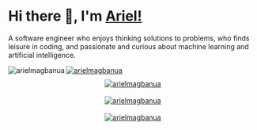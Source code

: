 # Hi there 👋, I'm [Ariel!](https://arielmagbanua.com/)

A software engineer who enjoys thinking solutions to problems, who finds leisure in coding, and passionate and curious about machine learning and artificial intelligence. 

<a href="https://arielmagbanua.com/">
    <img align="left" src="https://github-readme-stats.vercel.app/api/top-langs?username=arielmagbanua&theme=dark&layout=compact" alt="arielmagbanua"/>
</a>

<a href="https://arielmagbanua.com/">
    <img align="center" src="https://github-readme-stats.vercel.app/api?username=arielmagbanua&show_icons=true&include_all_commits=true&count_private=true&theme=dark" alt="arielmagbanua"/>
</a>


<div align="center" style="margin-top: 10px; margin-bottom: 10px">
  <a href="https://arielmagbanua.com/">
    <img align="center" src="https://github-readme-stats.vercel.app/api/top-langs?username=arielmagbanua&theme=dark&layout=compact" alt="arielmagbanua"/>
  </a>
<div>
<br>
<div align="center">
  <a href="https://arielmagbanua.com/">
    <img align="center" src="https://github-readme-stats.vercel.app/api?username=arielmagbanua&show_icons=true&include_all_commits=true&count_private=true&theme=dark" alt="arielmagbanua"/>
  </a>
<div>
<br>
<div align="center">
  <a href="https://arielmagbanua.com/">
    <img align="center" src="https://github-readme-streak-stats.herokuapp.com?user=arielmagbanua&theme=dark&border=FFFFFF" alt="arielmagbanua"/>
  </a>
<div>
<br>
